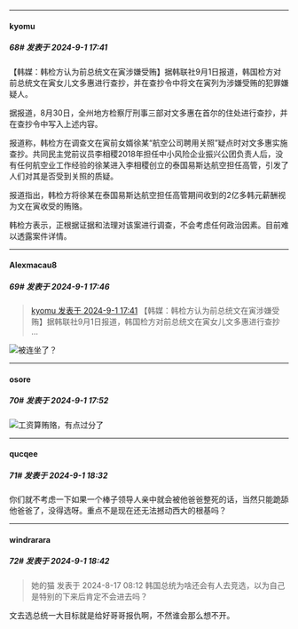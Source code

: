 ﻿
*****

####  kyomu  
##### 68#       发表于 2024-9-1 17:41

【韩媒：韩检方认为前总统文在寅涉嫌受贿】据韩联社9月1日报道，韩国检方对前总统文在寅女儿文多惠进行查抄，并在查抄令中将文在寅列为涉嫌受贿的犯罪嫌疑人。

据报道，8月30日，全州地方检察厅刑事三部对文多惠在首尔的住处进行查抄，并在查抄令中写入上述内容。

报道称，韩检方在调查文在寅前女婿徐某“航空公司聘用关照”疑点时对文多惠实施查抄。共同民主党前议员李相稷2018年担任中小风险企业振兴公团负责人后，没有任何航空业工作经验的徐某进入李相稷创立的泰国易斯达航空担任高管，引发了人们对其是否受到关照的质疑。

报道指出，韩检方将徐某在泰国易斯达航空担任高管期间收到的2亿多韩元薪酬视为文在寅收受的贿赂。

韩检方表示，正根据证据和法理对该案进行调查，不会考虑任何政治因素。目前难以透露案件详情。


*****

####  Alexmacau8  
##### 69#       发表于 2024-9-1 17:46

<blockquote><a href="httphttps://bbs.saraba1st.com/2b/forum.php?mod=redirect&amp;goto=findpost&amp;pid=66082113&amp;ptid=2195376" target="_blank">kyomu 发表于 2024-9-1 17:41</a>
【韩媒：韩检方认为前总统文在寅涉嫌受贿】据韩联社9月1日报道，韩国检方对前总统文在寅女儿文多惠进行查抄 ...</blockquote>
<img src="https://static.saraba1st.com/image/smiley/face2017/067.png" referrerpolicy="no-referrer">被连坐了？


*****

####  osore  
##### 70#       发表于 2024-9-1 17:52

<img src="https://static.saraba1st.com/image/smiley/face2017/067.png" referrerpolicy="no-referrer">工资算贿赂，有点过分了


*****

####  qucqee  
##### 71#       发表于 2024-9-1 18:32

你们就不考虑一下如果一个棒子领导人亲中就会被他爸爸整死的话，当然只能跪舔他爸爸了，没得选呀。重点不是现在还无法撼动西大的根基吗？


*****

####  windrarara  
##### 72#       发表于 2024-9-1 18:42

<blockquote>她的猫 发表于 2024-8-17 08:12
韩国总统为啥还会有人去竞选，以为自己是特别的下来后肯定不会进去吗？</blockquote>
文去选总统一大目标就是给好哥哥报仇啊，不然谁会那么想不开。


